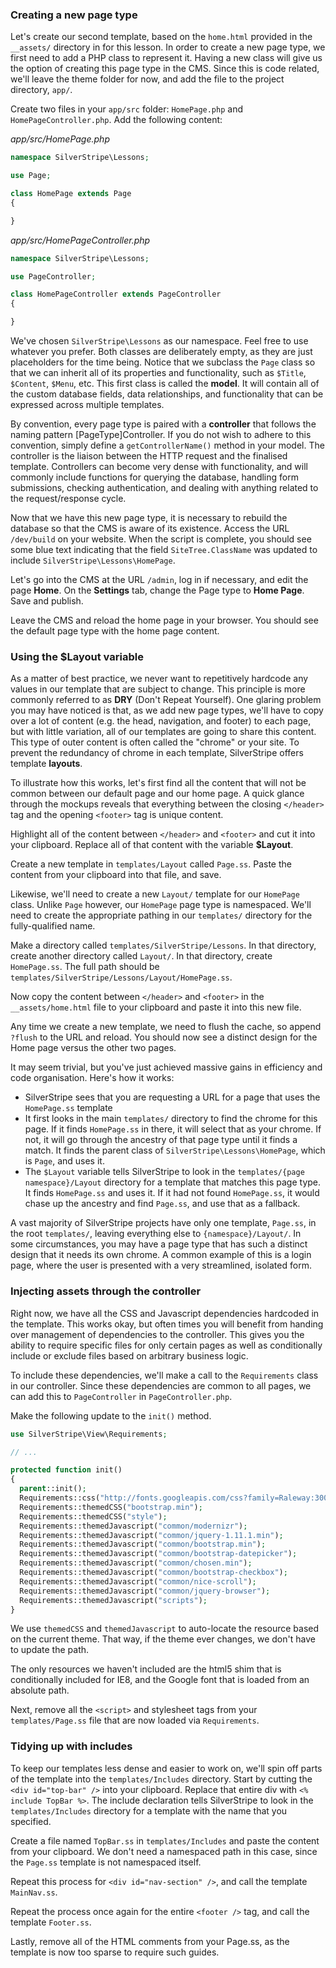 ### Creating a new page type

Let's create our second template, based on the `home.html` provided in the `__assets/` directory in for this lesson. In order to create a new page type, we first need to add a PHP class to represent it. Having a new class will give us the option of creating this page type in the CMS. Since this is code related, we'll leave the theme folder for now, and add the file to the project directory, `app/`.

Create two files in your `app/src` folder: `HomePage.php` and `HomePageController.php`. Add the following content:

*app/src/HomePage.php*
```php
namespace SilverStripe\Lessons;

use Page;    

class HomePage extends Page 
{

}
```

*app/src/HomePageController.php*
```php
namespace SilverStripe\Lessons;

use PageController;    

class HomePageController extends PageController 
{

}
```


We've chosen `SilverStripe\Lessons` as our namespace. Feel free to use whatever you prefer. Both classes are deliberately empty, as they are just placeholders for the time being. Notice that we subclass the `Page` class so that we can inherit all of its properties and functionality, such as `$Title`, `$Content`, `$Menu`, etc. This first class is called the **model**. It will contain all of the custom database fields, data relationships, and functionality that can be expressed across multiple templates.

By convention, every page type is paired with a **controller** that follows the naming pattern [PageType]Controller. If you do not wish to adhere to this convention, simply define a `getControllerName()` method in your model. The controller is the liaison between the HTTP request and the finalised template. Controllers can become very dense with functionality, and will commonly include functions for querying the database, handling form submissions, checking authentication, and dealing with anything related to the request/response cycle.

Now that we have this new page type, it is necessary to rebuild the database so that the CMS is aware of its existence. Access the URL `/dev/build` on your website. When the script is complete, you should see some blue text indicating that the field `SiteTree.ClassName` was updated to include `SilverStripe\Lessons\HomePage`.

Let's go into the CMS at the URL `/admin`, log in if necessary, and edit the page **Home**. On the **Settings** tab, change the Page type to **Home Page**. Save and publish.

Leave the CMS and reload the home page in your browser. You should see the default page type with the home page content.

### Using the $Layout variable

As a matter of best practice, we never want to repetitively hardcode any values in our template that are subject to change. This principle is more commonly referred to as **DRY** (Don't Repeat Yourself). One glaring problem you may have noticed is that, as we add new page types, we'll have to copy over a lot of content (e.g. the head, navigation, and footer) to each page, but with little variation, all of our templates are going to share this content. This type of outer content is often called the "chrome" or your site. To prevent the redundancy of chrome in each template, SilverStripe offers template **layouts**.

To illustrate how this works, let's first find all the content that will not be common between our default page and our home page. A quick glance through the mockups reveals that everything between the closing `</header>` tag and the opening `<footer>` tag is unique content.

Highlight all of the content between `</header>` and `<footer>` and cut it into your clipboard. Replace all of that content with the variable **$Layout**.

Create a new template in `templates/Layout` called `Page.ss`. Paste the content from your clipboard into that file, and save.

Likewise, we'll need to create a new `Layout/` template for our `HomePage` class. Unlike `Page` however, our `HomePage` page type is namespaced. We'll need to create the appropriate pathing in our `templates/` directory for the fully-qualified name.

Make a directory called `templates/SilverStripe/Lessons`. In that directory, create another directory called `Layout/`. In that directory, create `HomePage.ss`. The full path should be `templates/SilverStripe/Lessons/Layout/HomePage.ss`.

Now copy the content between `</header>` and `<footer>` in the `__assets/home.html` file to your clipboard and paste it into this new file.

Any time we create a new template, we need to flush the cache, so append `?flush` to the URL and reload. You should now see a distinct design for the Home page versus the other two pages.

It may seem trivial, but you've just achieved massive gains in efficiency and code organisation. Here's how it works:

*   SilverStripe sees that you are requesting a URL for a page that uses the `HomePage.ss` template
*   It first looks in the main `templates/` directory to find the chrome for this page. If it finds `HomePage.ss` in there, it will select that as your chrome. If not, it will go through the ancestry of that page type until it finds a match. It finds the parent class of `SilverStripe\Lessons\HomePage`, which is `Page`, and uses it.
*   The `$Layout` variable tells SilverStripe to look in the `templates/{page namespace}/Layout` directory for a template that matches this page type. It finds `HomePage.ss` and uses it. If it had not found `HomePage.ss`, it would chase up the ancestry and find `Page.ss`, and use that as a fallback.

A vast majority of SilverStripe projects have only one template, `Page.ss`, in the root `templates/`, leaving everything else to `{namespace}/Layout/`. In some circumstances, you may have a page type that has such a distinct design that it needs its own chrome. A common example of this is a login page, where the user is presented with a very streamlined, isolated form.

### Injecting assets through the controller

Right now, we have all the CSS and Javascript dependencies hardcoded in the template. This works okay, but often times you will benefit from handing over management of dependencies to the controller. This gives you the ability to require specific files for only certain pages as well as conditionally include or exclude files based on arbitrary business logic.

To include these dependencies, we'll make a call to the `Requirements` class in our controller. Since these dependencies are common to all pages, we can add this to `PageController` in `PageController.php`.

Make the following update to the `init()` method.

```php
use SilverStripe\View\Requirements;

// ...

protected function init()
{
  parent::init();
  Requirements::css("http://fonts.googleapis.com/css?family=Raleway:300,500,900%7COpen+Sans:400,700,400italic");
  Requirements::themedCSS("bootstrap.min");
  Requirements::themedCSS("style");
  Requirements::themedJavascript("common/modernizr");
  Requirements::themedJavascript("common/jquery-1.11.1.min");
  Requirements::themedJavascript("common/bootstrap.min");
  Requirements::themedJavascript("common/bootstrap-datepicker");
  Requirements::themedJavascript("common/chosen.min");
  Requirements::themedJavascript("common/bootstrap-checkbox");
  Requirements::themedJavascript("common/nice-scroll");
  Requirements::themedJavascript("common/jquery-browser");
  Requirements::themedJavascript("scripts");
}
```

We use `themedCSS` and `themedJavascript` to auto-locate the resource based on the current theme. That way, if the theme ever changes, we don't have to update the path.

The only resources we haven't included are the html5 shim that is conditionally included for IE8, and the Google font that is loaded from an absolute path.

Next, remove all the `<script>` and stylesheet tags from your `templates/Page.ss` file that are now loaded via `Requirements`.

### Tidying up with includes

To keep our templates less dense and easier to work on, we'll spin off parts of the template into the `templates/Includes` directory. Start by cutting the `<div id="top-bar" />` into your clipboard. Replace that entire div with `<% include TopBar %>`. The include declaration tells SilverStripe to look in the `templates/Includes` directory for a template with the name that you specified. 

Create a file named `TopBar.ss` in `templates/Includes` and paste the content from your clipboard. We don't need a namespaced path in this case, since the `Page.ss` template is not namespaced itself.

Repeat this process for `<div id="nav-section" />`, and call the template `MainNav.ss`.

Repeat the process once again for the entire `<footer />` tag, and call the template `Footer.ss`.

Lastly, remove all of the HTML comments from your Page.ss, as the template is now too sparse to require such guides.
